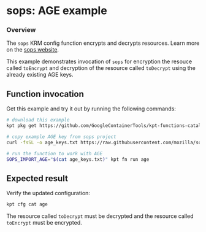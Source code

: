 # sops: AGE example

### Overview

The `sops` KRM config function encrypts and decrypts resources. Learn more on the [sops website].

This example demonstrates invocation of `sops` for encryption the resouce called `toEncrypt` and decryption of the resource called `toDecrypt` using the already existing AGE keys.

## Function invocation

Get this example and try it out by running the following commands:

```sh
# download this example
kpt pkg get https://github.com/GoogleContainerTools/kpt-functions-catalog.git/examples/contrib/sops/age .

# copy example AGE key from sops project
curl -fsSL -o age_keys.txt https://raw.githubusercontent.com/mozilla/sops/master/age/keys.txt

# run the function to work with AGE
SOPS_IMPORT_AGE="$(cat age_keys.txt)" kpt fn run age
```

## Expected result

Verify the updated configuration:

```sh
kpt cfg cat age
```

The resource called `toDecrypt` must be decrypted and the resource called `toEncrypt` must be encrypted.

[sops website]: https://github.com/mozilla/sops#encrypting-using-age
